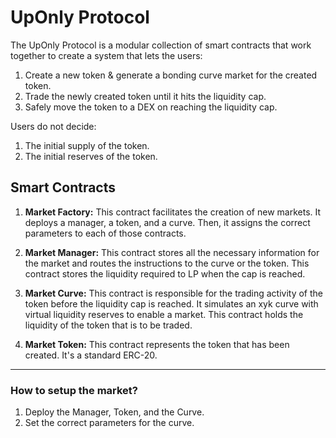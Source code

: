 # UpOnly Protocol

The UpOnly Protocol is a modular collection of smart contracts that work together to create a system that lets the users:
1. Create a new token & generate a bonding curve market for the created token. 
2. Trade the newly created token until it hits the liquidity cap. 
3. Safely move the token to a DEX on reaching the liquidity cap. 

Users do not decide:
1. The initial supply of the token. 
2. The initial reserves of the token. 


## Smart Contracts

1. **Market Factory:**
This contract facilitates the creation of new markets. It deploys a manager, a token, and a curve. Then, it assigns the correct parameters to each of those contracts. 


2. **Market Manager:**
This contract stores all the necessary information for the market and routes the instructions to the curve or the token. This contract stores the liquidity required to LP when the cap is reached. 

3. **Market Curve:**
This contract is responsible for the trading activity of the token before the liquidity cap is reached. It simulates an xyk curve with virtual liquidity reserves to enable a market. This contract holds the liquidity of the token that is to be traded.

4. **Market Token:**
This contract represents the token that has been created. It's a standard ERC-20.

---

### How to setup the market?
1. Deploy the Manager, Token, and the Curve. 
2. Set the correct parameters for the curve. 